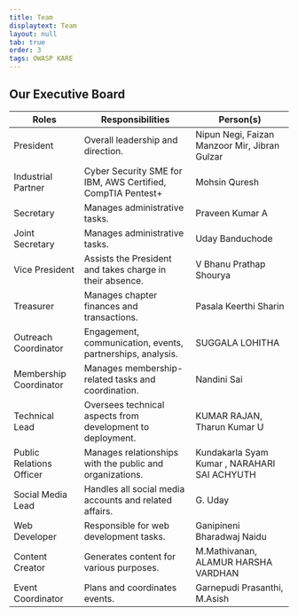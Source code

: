 ```yaml
---
title: Team
displaytext: Team
layout: null
tab: true
order: 3
tags: OWASP KARE
---
```


## Our Executive Board


| **Roles**              | **Responsibilities**                                           | **Person(s)**                             |
| ---------------------- | ------------------------------------------------------------- | ----------------------------------------- |
| President             | Overall leadership and direction.                             | Nipun Negi, Faizan Manzoor Mir, Jibran Gulzar |
| Industrial Partner    | Cyber Security SME for IBM, AWS Certified, CompTIA Pentest+     | Mohsin Quresh                             |
| Secretary             | Manages administrative tasks.                                  | Praveen Kumar A                           |
| Joint Secretary             | Manages administrative tasks.                                  | Uday Banduchode                            |
| Vice President        | Assists the President and takes charge in their absence.      | V Bhanu Prathap Shourya                   |
| Treasurer             | Manages chapter finances and transactions.                     | Pasala Keerthi Sharin                     |
| Outreach Coordinator  | Engagement, communication, events, partnerships, analysis.     | SUGGALA LOHITHA                           |
| Membership Coordinator | Manages membership-related tasks and coordination.             | Nandini Sai                             |
| Technical Lead         | Oversees technical aspects from development to deployment.    | KUMAR RAJAN, Tharun Kumar U               |
| Public Relations Officer | Manages relationships with the public and organizations.      | Kundakarla Syam Kumar , NARAHARI SAI ACHYUTH                     |
| Social Media Lead      | Handles all social media accounts and related affairs.         |  G. Uday                  |
| Web Developer          | Responsible for web development tasks.                        | Ganipineni Bharadwaj Naidu                |
| Content Creator        | Generates content for various purposes.                       | M.Mathivanan, ALAMUR HARSHA VARDHAN       |
| Event Coordinator      | Plans and coordinates events.                                  | Garnepudi Prasanthi, M.Asish   |
